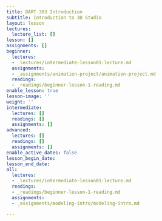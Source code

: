 ```yaml
---
title: DART 303 Introduction
subtitle: Introduction to 3D Studio
layout: lesson
lectures:
  lecture_list: []
lesson: []
assignments: []
beginner:
  lectures:
  - _lectures/intermediate-lesson01-lecture.md
  assignments:
  - _assignments/animation-project/animation-project.md
  readings:
  - _readings/beginner-lesson-1-reading.md
enable_lesson: true
lesson-image: ''
weight: ''
intermediate:
  lectures: []
  readings: []
  assignments: []
advanced:
  lectures: []
  readings: []
  assignments: []
enable_active_dates: false
lesson_begin_date: 
lesson_end_date: 
all:
  lectures:
  - _lectures/intermediate-lesson01-lecture.md
  readings:
  - _readings/beginner-lesson-1-reading.md
  assignments:
  - _assignments/modeling-intro/modeling-intro.md

---
```


